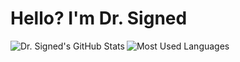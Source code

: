 <h1> Hello? I'm Dr. Signed </h1>

<!-- [![](https://img.shields.io/badge/-twitter-black?logo=twitter&color=000000&style=flat)](https://twitter.com/drsigned) [![](https://img.shields.io/badge/-linkedin-black?logo=linkedin&color=000000&style=flat)](https://linkedin.com/in/drsigned) [![](https://img.shields.io/badge/-hackerone-black?logo=hackerone&color=000000&style=flat)](https://hackerone.com/drsigned) [![](https://img.shields.io/badge/-buy%20me%20a%20coffee-black?logo=buy%20me%20a%20coffee&color=000000&style=flat)](https://www.buymeacoffee.com/drsigned)  -->

<img src='https://github-readme-stats.vercel.app/api?username=drsigned&show_icons=true&theme=default&count_private=true&line_height=40'  align="left" alt="Dr. Signed's GitHub Stats"/>
<img src='https://github-readme-stats.vercel.app/api/top-langs/?username=drsigned&theme=default&hide_langs_below=4' alt="Most Used Languages"/>